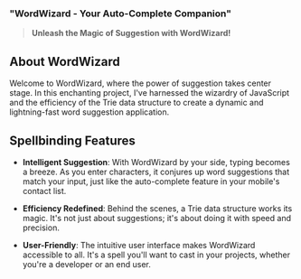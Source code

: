 ### "WordWizard - Your Auto-Complete Companion"

> **Unleash the Magic of Suggestion with WordWizard!**

## About WordWizard

Welcome to WordWizard, where the power of suggestion takes center stage. In this enchanting project, I've harnessed the wizardry of JavaScript and the efficiency of the Trie data structure to create a dynamic and lightning-fast word suggestion application.

## Spellbinding Features

-   **Intelligent Suggestion**: With WordWizard by your side, typing becomes a breeze. As you enter characters, it conjures up word suggestions that match your input, just like the auto-complete feature in your mobile's contact list.
    
-   **Efficiency Redefined**: Behind the scenes, a Trie data structure works its magic. It's not just about suggestions; it's about doing it with speed and precision.
    
-   **User-Friendly**: The intuitive user interface makes WordWizard accessible to all. It's a spell you'll want to cast in your projects, whether you're a developer or an end user.
